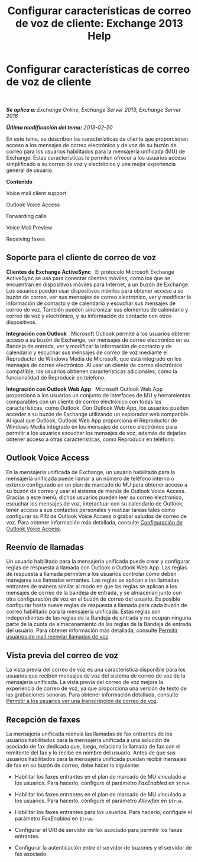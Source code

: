 ﻿---
title: 'Configurar características de correo de voz de cliente: Exchange 2013 Help'
TOCTitle: Configurar características de correo de voz de cliente
ms:assetid: 5e661cfd-d34e-4caa-91a5-967bbecb75eb
ms:mtpsurl: https://technet.microsoft.com/es-es/library/JJ673529(v=EXCHG.150)
ms:contentKeyID: 50556794
ms.date: 05/22/2018
mtps_version: v=EXCHG.150
ms.translationtype: MT
---

# Configurar características de correo de voz de cliente

 

_**Se aplica a:** Exchange Online, Exchange Server 2013, Exchange Server 2016_

_**Última modificación del tema:** 2013-02-20_

En este tema, se describen las características de cliente que proporcionan acceso a los mensajes de correo electrónico y de voz de su buzón de correo para los usuarios habilitados para la mensajería unificada (MU) de Exchange. Estas características le permiten ofrecer a los usuarios acceso simplificado a su correo de voz y electrónico y una mejor experiencia general de usuario.

**Contenido**

Voice mail client support

Outlook Voice Access

Forwarding calls

Voice Mail Preview

Receiving faxes

## Soporte para el cliente de correo de voz

**Clientes de Exchange ActiveSync**   El protocolo Microsoft Exchange ActiveSync se usa para conectar clientes móviles, como los que se encuentran en dispositivos móviles para Internet, a un buzón de Exchange. Los usuarios pueden usar dispositivos móviles para obtener acceso a su buzón de correo, ver sus mensajes de correo electrónico, ver y modificar la información de contacto y de calendario y escuchar sus mensajes de correo de voz. También pueden sincronizar sus elementos de calendario y correo de voz y electrónico, y su información de contacto con otros dispositivos.

**Integración con Outlook**   Microsoft Outlook permite a los usuarios obtener acceso a su buzón de Exchange, ver mensajes de correo electrónico en su Bandeja de entrada, ver y modificar la información de contacto y de calendario y escuchar sus mensajes de correo de voz mediante el Reproductor de Windows Media de Microsoft, que está integrado en los mensajes de correo electrónico. Al usar un cliente de correo electrónico compatible, los usuarios obtienen características adicionales, como la funcionalidad de Reproducir en teléfono.

**Integración con Outlook Web App**   Microsoft Outlook Web App proporciona a los usuarios un conjunto de interfaces de MU y herramientas comparables con un cliente de correo electrónico con todas las características, como Outlook. Con Outlook Web App, los usuarios pueden acceder a su buzón de Exchange utilizando un explorador web compatible. Al igual que Outlook, Outlook Web App proporciona el Reproductor de Windows Media integrado en los mensajes de correo electrónico para permitir a los usuarios escuchar los mensajes de voz, además de dejarles obtener acceso a otras características, como Reproducir en teléfono.

## Outlook Voice Access

En la mensajería unificada de Exchange, un usuario habilitado para la mensajería unificada puede llamar a un número de teléfono interno o externo configurado en un plan de marcado de MU para obtener acceso a su buzón de correo y usar el sistema de menús de Outlook Voice Access. Gracias a este menú, dichos usuarios pueden leer su correo electrónico, escuchar los mensajes de voz, interactuar con su calendario de Outlook, tener acceso a sus contactos personales y realizar tareas tales como configurar su PIN de Outlook Voice Access o grabar saludos de correo de voz. Para obtener información más detallada, consulte [Configuración de Outlook Voice Access](setting-up-outlook-voice-access-exchange-2013-help.md).

## Reenvío de llamadas

Un usuario habilitado para la mensajería unificada puede crear y configurar reglas de respuesta a llamada con Outlook o Outlook Web App. Las reglas de respuesta a llamada permiten a los usuarios controlar cómo deben manejarse sus llamadas entrantes. Las reglas se aplican a las llamadas entrantes de manera similar al modo en que las reglas se aplican a los mensajes de correo de la bandeja de entrada, y se almacenan junto con otra configuración de voz en el buzón de correo del usuario. Es posible configurar hasta nueve reglas de respuesta a llamada para cada buzón de correo habilitado para la mensajería unificada. Estas reglas son independientes de las reglas de la Bandeja de entrada y no ocupan ninguna parte de la cuota de almacenamiento de las reglas de la Bandeja de entrada del usuario. Para obtener información más detallada, consulte [Permitir usuarios de mail reenviar llamadas de voz](allow-voice-mail-users-to-forward-calls-exchange-2013-help.md).

## Vista previa del correo de voz

La vista previa del correo de voz es una característica disponible para los usuarios que reciben mensajes de voz del sistema de correo de voz de la mensajería unificada. La vista previa del correo de voz mejora la experiencia de correo de voz, ya que proporciona una versión de texto de las grabaciones sonoras. Para obtener información detallada, consulte [Permitir a los usuarios ver una transcripción de correo de voz](allow-users-to-see-a-voice-mail-transcript-exchange-2013-help.md).

## Recepción de faxes

La mensajería unificada reenvía las llamadas de fax entrantes de los usuarios habilitados para la mensajería unificada a una solución de asociado de fax dedicada que, luego, relaciona la llamada de fax con el remitente del fax y lo recibe en nombre del usuario. Antes de que sus usuarios habilitados para la mensajería unificada puedan recibir mensajes de fax en su buzón de correo, debe hacer lo siguiente:

  - Habilitar los faxes entrantes en el plan de marcado de MU vinculado a los usuarios. Para hacerlo, configure el parámetro *FaxEnabled* en `$true`.

  - Habilitar los faxes entrantes en el plan de marcado de MU vinculado a los usuarios. Para hacerlo, configure el parámetro *Allowfax* en `$true`.

  - Habilitar los faxes entrantes para los usuarios. Para hacerlo, configure el parámetro *FaxEnabled* en `$true`.

  - Configurar el URI de servidor de fax asociado para permitir los faxes entrantes.

  - Configurar la autenticación entre el servidor de buzones y el servidor de fax asociado.

